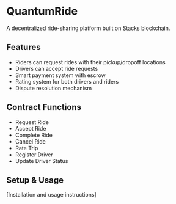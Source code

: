 # QuantumRide
A decentralized ride-sharing platform built on Stacks blockchain.

## Features
- Riders can request rides with their pickup/dropoff locations
- Drivers can accept ride requests
- Smart payment system with escrow
- Rating system for both drivers and riders
- Dispute resolution mechanism

## Contract Functions
- Request Ride
- Accept Ride
- Complete Ride
- Cancel Ride
- Rate Trip
- Register Driver
- Update Driver Status

## Setup & Usage
[Installation and usage instructions]

